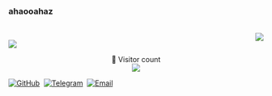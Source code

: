 

### ahaooahaz

</br>
<a align="right"  href="https://github.com/ahaooahaz/">
  <img align="right"   src="https://github-readme-stats.vercel.app/api/top-langs/?username=ahaooahaz&exclude_repo=ahaooahaz,ahaooahaz.github.io,CurriculumVitae)&langs_count=6" />
</a>

<p align="left">
<a href="#">
<img src='https://github-readme-stats.vercel.app/api?username=ahaooahaz&show_icons=true&title_color=fff&icon_color=79ff97&text_color=9f9f9f&bg_color=151515&hide=["contribs"]'>
</a>
</p>  

<p align="center">🌊 Visitor count<br> <img src="https://profile-counter.glitch.me/ahaooahaz/count.svg" /></p>


[![GitHub](https://img.shields.io/badge/dynamic/json?logo=github&label=GitHub+Followers&labelColor=282c34&style=flat-square&color=181717&query=%24.data.totalSubs&url=https%3A%2F%2Fapi.spencerwoo.com%2Fsubstats%2F%3Fsource%3Dgithub%26queryKey%3Dahaooahaz&longCache=true)](https://github.com/ahaooahaz)&nbsp;
[![Telegram](https://img.shields.io/badge/-t.me/ahaooahaz-3db6f1?style=flat-square&logo=Telegram&logoColor=2ca5e0)](https://t.me/ahaooahaz)&nbsp;
[![Email](https://img.shields.io/badge/-ahaooahaz@outlook.com-911318?style=flat-square&logo=Mail.RU&logoColor=white&labelColor=c14438)](mailto:ahaooahaz@outlook.com)
